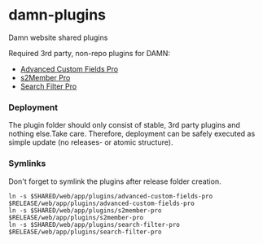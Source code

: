 # damn-plugins
Damn website shared plugins

Required 3rd party, non-repo plugins for DAMN:

*	[Advanced Custom Fields Pro](http://www.advancedcustomfields.com/pro/)
*	[s2Member Pro](http://s2member.com/)	
*	[Search Filter Pro](http://www.designsandcode.com/wordpress-plugins/search-filter-pro/)


### Deployment
The plugin folder should only consist of stable, 3rd party plugins and nothing else.Take care.
Therefore, deployment can be safely executed as simple update (no releases- or atomic structure).

### Symlinks
Don't forget to symlink the plugins after release folder creation.

```
ln -s $SHARED/web/app/plugins/advanced-custom-fields-pro $RELEASE/web/app/plugins/advanced-custom-fields-pro
ln -s $SHARED/web/app/plugins/s2member-pro $RELEASE/web/app/plugins/s2member-pro
ln -s $SHARED/web/app/plugins/search-filter-pro $RELEASE/web/app/plugins/search-filter-pro
```
